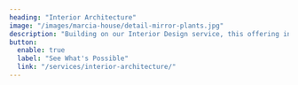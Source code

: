 ```yaml
---
heading: "Interior Architecture"
image: "/images/marcia-house/detail-mirror-plants.jpg"
description: "Building on our Interior Design service, this offering includes expert guidance on reconfiguring or extending your property.|We collaborate with trusted architects, creatives, and structural engineers to unlock your home’s full potential — transforming limitations into opportunities for lasting, functional design."
button:
  enable: true
  label: "See What's Possible"
  link: "/services/interior-architecture/"
---
```

